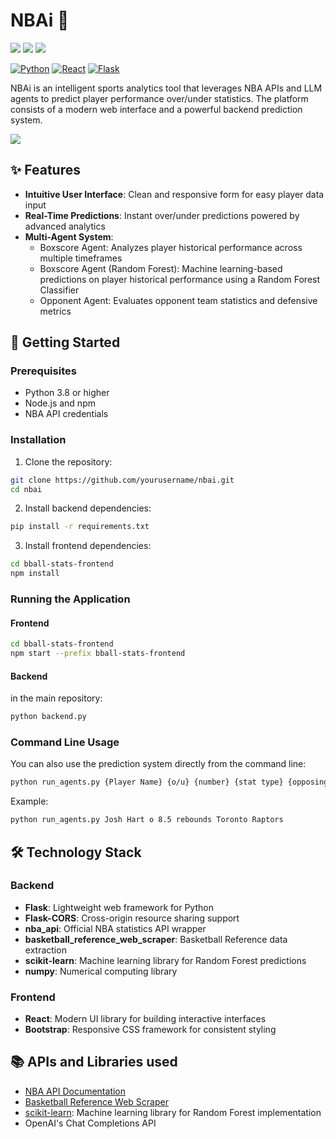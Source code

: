 # NBAi 🏀

<p>
    <img src="https://img.shields.io/github/last-commit/allenh99/nbai?style=flat-square" />
    <img src="https://img.shields.io/github/languages/top/allenh99/nbai?style=flat-square" />
    <img src="https://img.shields.io/github/languages/count/allenh99/nbai?style=flat-square" />
</p>

[![Python](https://img.shields.io/badge/Python-3.8%2B-blue)](https://www.python.org/)
[![React](https://img.shields.io/badge/React-18.0%2B-61DAFB)](https://reactjs.org/)
[![Flask](https://img.shields.io/badge/Flask-2.0%2B-lightgrey)](https://flask.palletsprojects.com/)

NBAi is an intelligent sports analytics tool that leverages NBA APIs and LLM agents to predict player performance over/under statistics. The platform consists of a modern web interface and a powerful backend prediction system.

<p>
<img src="public/screenshots/nbai1.png"/>
</p>

## ✨ Features

- **Intuitive User Interface**: Clean and responsive form for easy player data input
- **Real-Time Predictions**: Instant over/under predictions powered by advanced analytics
- **Multi-Agent System**:
  - Boxscore Agent: Analyzes player historical performance across multiple timeframes
  - Boxscore Agent (Random Forest): Machine learning-based predictions on player historical performance using a Random Forest Classifier
  - Opponent Agent: Evaluates opponent team statistics and defensive metrics

## 🚀 Getting Started

### Prerequisites

- Python 3.8 or higher
- Node.js and npm
- NBA API credentials

### Installation

1. Clone the repository:
```bash
git clone https://github.com/yourusername/nbai.git
cd nbai
```

2. Install backend dependencies:
```bash
pip install -r requirements.txt
```

3. Install frontend dependencies:
```bash
cd bball-stats-frontend
npm install
```

### Running the Application

#### Frontend
```bash
cd bball-stats-frontend
npm start --prefix bball-stats-frontend
```

#### Backend
in the main repository:
```bash
python backend.py
```

### Command Line Usage

You can also use the prediction system directly from the command line:

```bash
python run_agents.py {Player Name} {o/u} {number} {stat type} {opposing team}
```

Example:
```bash
python run_agents.py Josh Hart o 8.5 rebounds Toronto Raptors
```

## 🛠️ Technology Stack

### Backend
- **Flask**: Lightweight web framework for Python
- **Flask-CORS**: Cross-origin resource sharing support
- **nba_api**: Official NBA statistics API wrapper
- **basketball_reference_web_scraper**: Basketball Reference data extraction
- **scikit-learn**: Machine learning library for Random Forest predictions
- **numpy**: Numerical computing library

### Frontend
- **React**: Modern UI library for building interactive interfaces
- **Bootstrap**: Responsive CSS framework for consistent styling

## 📚 APIs and Libraries used

- [NBA API Documentation](https://github.com/swar/nba_api)
- [Basketball Reference Web Scraper](https://github.com/jaebradley/basketball_reference_web_scraper)
- [scikit-learn](https://scikit-learn.org/): Machine learning library for Random Forest implementation
- OpenAI's Chat Completions API